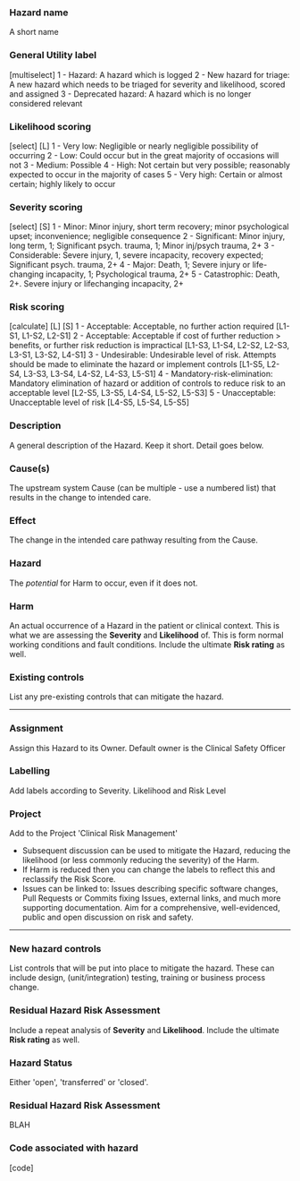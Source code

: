 <!-- [icon] -->

### Hazard name
A short name

### General Utility label
[multiselect]
1 - Hazard: A hazard which is logged
2 - New hazard for triage: A new hazard which needs to be triaged for severity and likelihood, scored and assigned
3 - Deprecated hazard: A hazard which is no longer considered relevant

### Likelihood scoring
[select] [L]
1 - Very low: Negligible or nearly negligible possibility of occurring
2 - Low: Could occur but in the great majority of occasions will not
3 - Medium: Possible
4 - High: Not certain but very possible; reasonably expected to occur in the majority of cases
5 - Very high: Certain or almost certain; highly likely to occur
    
### Severity scoring
[select] [S]
1 - Minor: Minor injury, short term recovery; minor psychological upset; inconvenience; negligible consequence
2 - Significant: Minor injury, long term, 1; Significant psych. trauma, 1; Minor inj/psych trauma, 2+
3 - Considerable: Severe injury, 1, severe incapacity, recovery expected; Significant psych. trauma, 2+
4 - Major: Death, 1; Severe injury or life-changing incapacity, 1; Psychological trauma, 2+
5 - Catastrophic: Death, 2+. Severe injury or lifechanging incapacity, 2+

### Risk scoring
[calculate] [L] [S]
1 - Acceptable: Acceptable, no further action required [L1-S1, L1-S2, L2-S1]
2 - Acceptable: Acceptable if cost of further reduction > benefits, or further risk reduction is impractical [L1-S3, L1-S4, L2-S2, L2-S3, L3-S1, L3-S2, L4-S1]
3 - Undesirable: Undesirable level of risk. Attempts should be made to eliminate the hazard or implement controls [L1-S5, L2-S4, L3-S3, L3-S4, L4-S2, L4-S3, L5-S1]
4 - Mandatory-risk-elimination: Mandatory elimination of hazard or addition of controls to reduce risk to an acceptable level [L2-S5, L3-S5, L4-S4, L5-S2, L5-S3]
5 - Unacceptable: Unacceptable level of risk [L4-S5, L5-S4, L5-S5]

### Description
A general description of the Hazard. Keep it short. Detail goes below.

### Cause(s)
The upstream system Cause (can be multiple - use a numbered list) that results in the change to intended care.

### Effect
The change in the intended care pathway resulting from the Cause.

### Hazard
The *potential* for Harm to occur, even if it does not.

### Harm
An actual occurrence of a Hazard in the patient or clinical context. This is what we are assessing the **Severity** and **Likelihood** of. This is form normal working conditions and fault conditions. Include the ultimate **Risk rating** as well.

### Existing controls
List any pre-existing controls that can mitigate the hazard.

-----

### Assignment
Assign this Hazard to its Owner. Default owner is the Clinical Safety Officer

### Labelling
Add labels according to Severity. Likelihood and Risk Level

### Project
Add to the Project 'Clinical Risk Management'

* Subsequent discussion can be used to mitigate the Hazard, reducing the likelihood (or less commonly reducing the severity) of the Harm.
* If Harm is reduced then you can change the labels to reflect this and reclassify the Risk Score.
* Issues can be linked to: Issues describing specific software changes, Pull Requests or Commits fixing Issues, external links, and much more supporting documentation. Aim for a comprehensive, well-evidenced, public and open discussion on risk and safety.

-----

### New hazard controls
List controls that will be put into place to mitigate the hazard. These can include design, (unit/integration) testing, training or business process change.

### Residual Hazard Risk Assessment
Include a repeat analysis of **Severity** and **Likelihood**. Include the ultimate **Risk rating** as well.

### Hazard Status
Either 'open', 'transferred' or 'closed'.

### Residual Hazard Risk Assessment
BLAH

### Code associated with hazard
[code]
